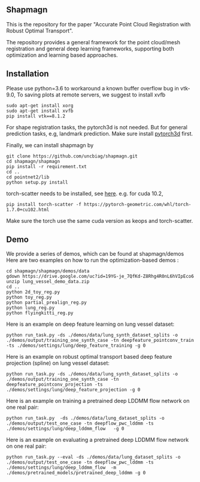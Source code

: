 ## Shapmagn

This is the repository for the paper "Accurate Point Cloud Registration with Robust Optimal Transport".

The repository provides a general framework for the point cloud/mesh registration and general deep learning frameworks, supporting both optimization and learning
based approaches. 


## Installation

Please use python=3.6 to workaround a known buffer overflow bug in vtk-9.0,
To saving plots at remote servers, we suggest to install xvfb
```
sudo apt-get install xorg 
sudo apt-get install xvfb
pip install vtk==8.1.2

``` 

For shape registration tasks, the pytorch3d is not needed. But for general prediction tasks, e.g, landmark prediction. Make sure install [pytorch3d](https://github.com/facebookresearch/pytorch3d/blob/master/INSTALL.md) first.

Finally, we can install shapmagn by
```
git clone https://github.com/uncbiag/shapmagn.git
cd shapmagn/shapmagn
pip install -r requirement.txt
cd ..
cd pointnet2/lib
python setup.py install
```
torch-scatter needs to be installed, see [here](https://github.com/rusty1s/pytorch_scatter).
e.g. for cuda 10.2, 
```
pip install torch-scatter -f https://pytorch-geometric.com/whl/torch-1.7.0+cu102.html
```

Make sure the torch use the same cuda version as keops and torch-scatter.

## Demo
We provide a series of demos, which can be found at shapmagn/demos
Here are two examples on how to run the optimization-based demos :

```
cd shapmagn/shapmagn/demos/data
gdown https://drive.google.com/uc?id=19YG-je_7QfKd-Z8Rhg4R0nL6hVIpEco6
unzip lung_vessel_demo_data.zip
cd ..
python 2d_toy_reg.py
python toy_reg.py
python partial_prealign_reg.py
python lung_reg.py
python flyingkitti_reg.py
```

Here is an example on deep feature learning on lung vessel dataset:
```
python run_task.py -ds ./demos/data/lung_synth_dataset_splits -o ./demos/output/training_one_synth_case -tn deepfeature_pointconv_train -ts ./demos/settings/lung/deep_feature_training -g 0
```

Here is an example on robust optimal transport based deep feature projection (spline) on lung vessel dataset:
```
python run_task.py -ds ./demos/data/lung_synth_dataset_splits -o ./demos/output/training_one_synth_case -tn deepfeature_pointconv_projection -ts ./demos/settings/lung/deep_feature_projection -g 0
```

Here is an example on training a pretrained deep LDDMM flow network on one real pair:

```
python run_task.py  -ds ./demos/data/lung_dataset_splits -o ./demos/output/test_one_case -tn deepflow_pwc_lddmm -ts ./demos/settings/lung/deep_lddmm_flow   -g 0
```

Here is an example on evaluating a pretrained deep LDDMM flow network on one real pair:

```
python run_task.py --eval -ds ./demos/data/lung_dataset_splits -o ./demos/output/test_one_case -tn deepflow_pwc_lddmm -ts ./demos/settings/lung/deep_lddmm_flow  -m   ./demos/pretrained_models/pretrained_deep_lddmm -g 0
```
